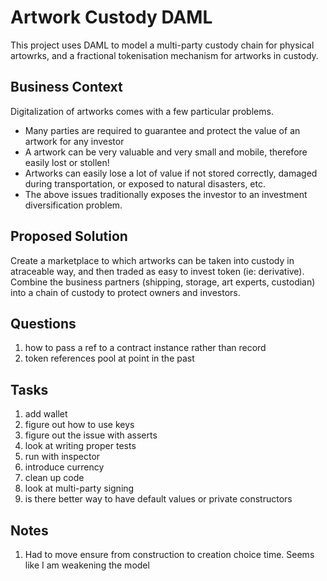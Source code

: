 # Artwork Custody DAML

This project uses DAML to model a multi-party custody chain for physical artowrks, and a fractional tokenisation mechanism for artworks in custody.

## Business Context
Digitalization of artworks comes with a few particular problems.
* Many parties are required to guarantee and protect the value of an artwork for any investor
* A artwork can be very valuable and very small and mobile, therefore easily lost or stollen!
* Artworks can easily lose a lot of value if not stored correctly, damaged during transportation, or exposed to natural disasters, etc.
* The above issues traditionally exposes the investor to an investment diversification problem.

## Proposed Solution
Create a marketplace to which artworks can be taken into custody in atraceable way, and then traded as easy to invest token (ie: derivative). Combine the business partners (shipping, storage, art experts, custodian) into a chain of custody to protect owners and investors. 

## Questions
1. how to pass a ref to a contract instance rather than record
1. token references pool at point in the past

## Tasks
1. add wallet
1. figure out how to use keys
1. figure out the issue with asserts
1. look at writing proper tests
1. run with inspector
1. introduce currency
1. clean up code
1. look at multi-party signing
1. is there better way to have default values or private constructors


## Notes
1. Had to move ensure from construction to creation choice time. Seems like I am weakening the model